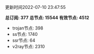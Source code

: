 更新时间2022-07-10 23:47:55

**总订阅: 377**
**总节点: 15544**
**有效节点: 4512**
- trojan节点: 398
- ss节点: 1740
- ssr节点: 64
- v2ray节点: 2310
